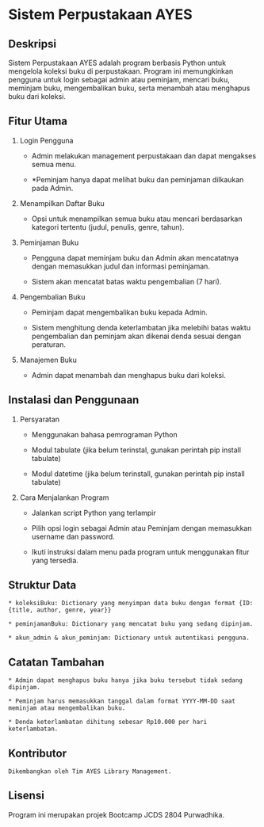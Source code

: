 # Sistem Perpustakaan AYES 

## Deskripsi

Sistem Perpustakaan AYES adalah program berbasis Python untuk mengelola koleksi buku di perpustakaan. Program ini memungkinkan pengguna untuk login sebagai admin atau peminjam, mencari buku, meminjam buku, mengembalikan buku, serta menambah atau menghapus buku dari koleksi.

## Fitur Utama

1. Login Pengguna

    * Admin melakukan management perpustakaan dan dapat mengakses semua menu.

    * *Peminjam hanya dapat melihat buku dan peminjaman dilkaukan pada Admin.

2. Menampilkan Daftar Buku

    * Opsi untuk menampilkan semua buku atau mencari berdasarkan kategori tertentu (judul, penulis, genre, tahun).

3. Peminjaman Buku

    * Pengguna dapat meminjam buku dan Admin akan mencatatnya dengan memasukkan judul dan informasi peminjaman.

    * Sistem akan mencatat batas waktu pengembalian (7 hari).

4. Pengembalian Buku

    * Peminjam dapat mengembalikan buku kepada Admin.

    * Sistem menghitung denda keterlambatan jika melebihi batas waktu pengembalian dan peminjam akan dikenai denda sesuai dengan peraturan.

5. Manajemen Buku

    * Admin dapat menambah dan menghapus buku dari koleksi.

## Instalasi dan Penggunaan

1. Persyaratan

    * Menggunakan bahasa pemrograman Python

    * Modul tabulate (jika belum terinstal, gunakan perintah pip install tabulate) 

    * Modul datetime (jika belum terinstall, gunakan perintah pip install tabulate)

2. Cara Menjalankan Program

    * Jalankan script Python yang terlampir

    * Pilih opsi login sebagai Admin atau Peminjam dengan memasukkan username dan password.

    * Ikuti instruksi dalam menu pada program untuk menggunakan fitur yang tersedia.

## Struktur Data

    
    * koleksiBuku: Dictionary yang menyimpan data buku dengan format {ID: {title, author, genre, year}}

    * peminjamanBuku: Dictionary yang mencatat buku yang sedang dipinjam.

    * akun_admin & akun_peminjam: Dictionary untuk autentikasi pengguna.

## Catatan Tambahan

    * Admin dapat menghapus buku hanya jika buku tersebut tidak sedang dipinjam.

    * Peminjam harus memasukkan tanggal dalam format YYYY-MM-DD saat meminjam atau mengembalikan buku.

    * Denda keterlambatan dihitung sebesar Rp10.000 per hari keterlambatan.

## Kontributor

    Dikembangkan oleh Tim AYES Library Management.

## Lisensi

   Program ini merupakan projek Bootcamp JCDS 2804 Purwadhika.
